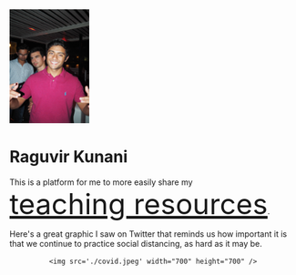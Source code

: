 <img src='./image.jpg' width="140" height="200" />

# Raguvir Kunani

This is a platform for me to more easily share my <a href="https://rkunani.github.io/teaching/" style="font-size:50px">teaching resources</a>.

Here's a great graphic I saw on Twitter that reminds us how important it is that we continue to practice social distancing, as hard as it may be.

<center>

    <img src='./covid.jpeg' width="700" height="700" />

</center>
